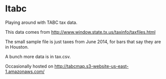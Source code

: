 ltabc
====

Playing around with TABC tax data.

This data comes from http://www.window.state.tx.us/taxinfo/taxfiles.html

The small sample file is just taxes from June 2014, for bars that say they are in Houston. 

A bunch more data is in tax.csv.

Occasionally hosted on http://tabcmap.s3-website-us-east-1.amazonaws.com/
